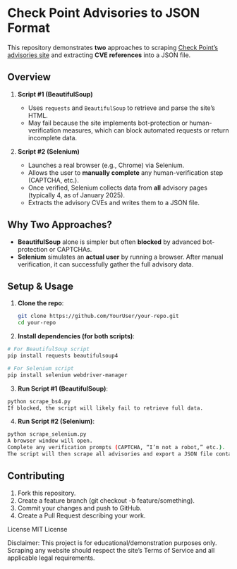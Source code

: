 # Check Point Advisories to JSON Format

This repository demonstrates **two** approaches to scraping [Check Point’s advisories site](https://advisories.checkpoint.com/advisories/) and extracting **CVE references** into a JSON file.

## Overview

1. **Script #1 (BeautifulSoup)**  
   - Uses `requests` and `BeautifulSoup` to retrieve and parse the site’s HTML.  
   - May fail because the site implements bot-protection or human-verification measures, which can block automated requests or return incomplete data.

2. **Script #2 (Selenium)**  
   - Launches a real browser (e.g., Chrome) via Selenium.  
   - Allows the user to **manually complete** any human-verification step (CAPTCHA, etc.).  
   - Once verified, Selenium collects data from **all** advisory pages (typically 4, as of January 2025).  
   - Extracts the advisory CVEs and writes them to a JSON file.

## Why Two Approaches?

- **BeautifulSoup** alone is simpler but often **blocked** by advanced bot-protection or CAPTCHAs.  
- **Selenium** simulates an **actual user** by running a browser. After manual verification, it can successfully gather the full advisory data.

## Setup & Usage

1. **Clone the repo**:
   ```bash
   git clone https://github.com/YourUser/your-repo.git
   cd your-repo

2. **Install dependencies (for both scripts)**:

```bash
# For BeautifulSoup script
pip install requests beautifulsoup4

# For Selenium script
pip install selenium webdriver-manager
```

3. **Run Script #1 (BeautifulSoup)**:

```bash
python scrape_bs4.py
If blocked, the script will likely fail to retrieve full data.
```
4. **Run Script #2 (Selenium)**:

```bash
python scrape_selenium.py
A browser window will open.
Complete any verification prompts (CAPTCHA, “I’m not a robot,” etc.).
The script will then scrape all advisories and export a JSON file containing the CVEs.
```

## Contributing
1. Fork this repository.
2. Create a feature branch (git checkout -b feature/something).
3. Commit your changes and push to GitHub.
4. Create a Pull Request describing your work.

License
MIT License

Disclaimer: This project is for educational/demonstration purposes only. Scraping any website should respect the site’s Terms of Service and all applicable legal requirements.
